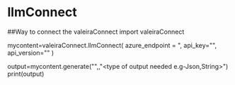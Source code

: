 # llmConnect

##Way to connect the valeiraConnect
import valeiraConnect

mycontent=valeiraConnect.llmConnect(
    azure_endpoint = "<azure-endpoint>, 
    api_key="<api-key>",  
    api_version="<api-version>"
)

output=mycontent.generate("<prompt template in list format>",<model-name>,"<type of output needed e.g-Json,String>")
print(output)
